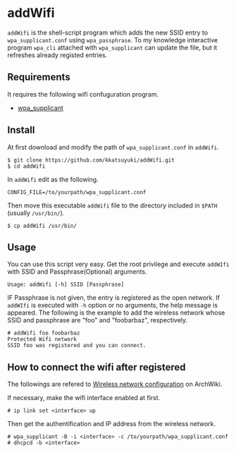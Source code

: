 
# addWifi

`addWifi` is the shell-script program which adds the new SSID entry 
to `wpa_supplicant.conf` using `wpa_passphrase`. 
To my knowledge interactive program `wpa_cli` attached with `wpa_supplicant` can update 
the file, but it refreshes already registed entries.

## Requirements

It requires the following wifi confuguration program.

-   [wpa\_supplicant](https://w1.fi/wpa_supplicant/)

## Install

At first download and modify the path of `wpa_supplicant.conf` in `addWifi`.

    $ git clone https://github.com/kkatsuyuki/addWifi.git
    $ cd addWifi
    
In `addWifi` edit as the following.

    CONFIG_FILE=/to/yourpath/wpa_supplicant.conf
Then move this executable `addWifi` file to the directory included in `$PATH` (usually `/usr/bin/`).

    $ cp addWifi /usr/bin/

## Usage

You can use this script very easy. Get the root privilege and execute `addWIfi` 
with SSID and Passphrase(Optional) arguments. 

    Usage: addWifi [-h] SSID [Passphrase]

IF Passphrase is not given, the entry is registered as the open network.
If `addWIfi` is executed with `-h` option or no arguments, the help 
message is appeared.
The following is the example to add the wireless
network whose SSID and passphrase are "foo" and "foobarbaz", respectively.

    # addWifi foo foobarbaz
    Protected Wifi network
    SSID foo was registered and you can connect.

## How to connect the wifi after registered

The followings are refered to [Wireless network configuration](https://wiki.archlinux.org/index.php/Wireless_network_configuration) on ArchWiki. 

If necessary, make the wifi interface enabled at first.

    # ip link set <interface> up
    
Then get the authentification and IP address from the wireless network.

    # wpa_supplicant -B -i <interface> -c /to/yourpath/wpa_supplicant.conf
    # dhcpcd -b <interface>
